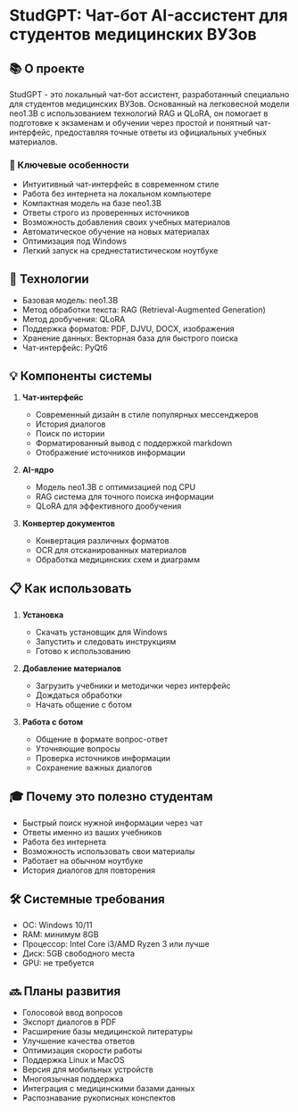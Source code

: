 # StudGPT: Чат-бот AI-ассистент для студентов медицинских ВУЗов

## 📚 О проекте
StudGPT - это локальный чат-бот ассистент, разработанный специально для студентов медицинских ВУЗов. Основанный на легковесной модели neo1.3B с использованием технологий RAG и QLoRA, он помогает в подготовке к экзаменам и обучении через простой и понятный чат-интерфейс, предоставляя точные ответы из официальных учебных материалов.

### 🎯 Ключевые особенности
- Интуитивный чат-интерфейс в современном стиле
- Работа без интернета на локальном компьютере
- Компактная модель на базе neo1.3B
- Ответы строго из проверенных источников
- Возможность добавления своих учебных материалов
- Автоматическое обучение на новых материалах
- Оптимизация под Windows
- Легкий запуск на среднестатистическом ноутбуке

## 🔧 Технологии
- Базовая модель: neo1.3B
- Метод обработки текста: RAG (Retrieval-Augmented Generation)
- Метод дообучения: QLoRA
- Поддержка форматов: PDF, DJVU, DOCX, изображения
- Хранение данных: Векторная база для быстрого поиска
- Чат-интерфейс: PyQt6

## 💡 Компоненты системы
1. **Чат-интерфейс**
   - Современный дизайн в стиле популярных мессенджеров
   - История диалогов
   - Поиск по истории
   - Форматированный вывод с поддержкой markdown
   - Отображение источников информации

2. **AI-ядро**
   - Модель neo1.3B с оптимизацией под CPU
   - RAG система для точного поиска информации
   - QLoRA для эффективного дообучения

3. **Конвертер документов**
   - Конвертация различных форматов
   - OCR для отсканированных материалов
   - Обработка медицинских схем и диаграмм

## 📋 Как использовать
1. **Установка**
   - Скачать установщик для Windows
   - Запустить и следовать инструкциям
   - Готово к использованию

2. **Добавление материалов**
   - Загрузить учебники и методички через интерфейс
   - Дождаться обработки
   - Начать общение с ботом

3. **Работа с ботом**
   - Общение в формате вопрос-ответ
   - Уточняющие вопросы
   - Проверка источников информации
   - Сохранение важных диалогов

## 🎓 Почему это полезно студентам
- Быстрый поиск нужной информации через чат
- Ответы именно из ваших учебников
- Работа без интернета
- Возможность использовать свои материалы
- Работает на обычном ноутбуке
- История диалогов для повторения

## 🛠 Системные требования
- ОС: Windows 10/11
- RAM: минимум 8GB
- Процессор: Intel Core i3/AMD Ryzen 3 или лучше
- Диск: 5GB свободного места
- GPU: не требуется

## 🔜 Планы развития
- Голосовой ввод вопросов
- Экспорт диалогов в PDF
- Расширение базы медицинской литературы
- Улучшение качества ответов
- Оптимизация скорости работы
- Поддержка Linux и MacOS
- Версия для мобильных устройств
- Многоязычная поддержка
- Интеграция с медицинскими базами данных
- Распознавание рукописных конспектов